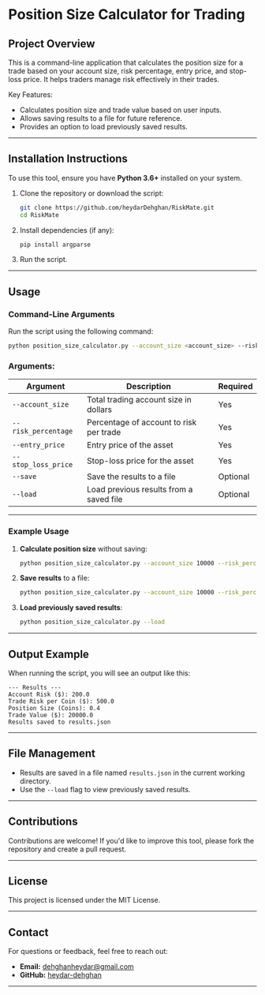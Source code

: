 # Position Size Calculator for Trading

## Project Overview
This is a command-line application that calculates the position size for a trade based on your account size, risk percentage, entry price, and stop-loss price. It helps traders manage risk effectively in their trades.

Key Features:
- Calculates position size and trade value based on user inputs.
- Allows saving results to a file for future reference.
- Provides an option to load previously saved results.

---

## Installation Instructions
To use this tool, ensure you have **Python 3.6+** installed on your system.

1. Clone the repository or download the script:
   ```bash
   git clone https://github.com/heydarDehghan/RiskMate.git
   cd RiskMate
   ```

2. Install dependencies (if any):
   ```bash
   pip install argparse
   ```

3. Run the script.

---

## Usage
### Command-Line Arguments
Run the script using the following command:

```bash
python position_size_calculator.py --account_size <account_size> --risk_percentage <risk_percentage> --entry_price <entry_price> --stop_loss_price <stop_loss_price> [--save] [--load]
```

### Arguments:
| Argument             | Description                                    | Required |
|----------------------|------------------------------------------------|----------|
| `--account_size`     | Total trading account size in dollars          | Yes      |
| `--risk_percentage`  | Percentage of account to risk per trade        | Yes      |
| `--entry_price`      | Entry price of the asset                       | Yes      |
| `--stop_loss_price`  | Stop-loss price for the asset                  | Yes      |
| `--save`             | Save the results to a file                     | Optional |
| `--load`             | Load previous results from a saved file        | Optional |

---

### Example Usage
1. **Calculate position size** without saving:
   ```bash
   python position_size_calculator.py --account_size 10000 --risk_percentage 2 --entry_price 50000 --stop_loss_price 49500
   ```

2. **Save results** to a file:
   ```bash
   python position_size_calculator.py --account_size 10000 --risk_percentage 2 --entry_price 50000 --stop_loss_price 49500 --save
   ```

3. **Load previously saved results**:
   ```bash
   python position_size_calculator.py --load
   ```

---

## Output Example
When running the script, you will see an output like this:

```
--- Results ---
Account Risk ($): 200.0
Trade Risk per Coin ($): 500.0
Position Size (Coins): 0.4
Trade Value ($): 20000.0
Results saved to results.json
```

---

## File Management
- Results are saved in a file named `results.json` in the current working directory.
- Use the `--load` flag to view previously saved results.

---

## Contributions
Contributions are welcome! If you'd like to improve this tool, please fork the repository and create a pull request.

---

## License
This project is licensed under the MIT License.

---

## Contact
For questions or feedback, feel free to reach out:
- **Email:** dehghanheydar@gmail.com
- **GitHub:** [heydar-dehghan](https://github.com/heydarDehghan)

---
